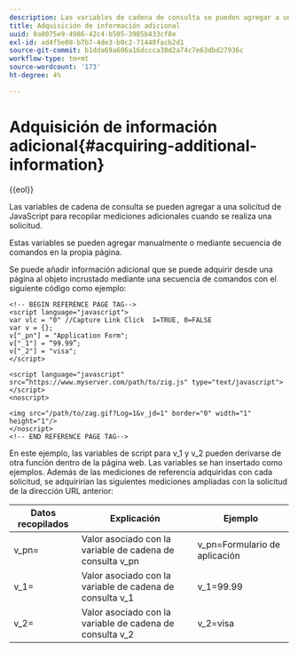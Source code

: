 ```yaml
---
description: Las variables de cadena de consulta se pueden agregar a una solicitud de JavaScript para recopilar mediciones adicionales cuando se realiza una solicitud.
title: Adquisición de información adicional
uuid: 0a8075e9-4986-42c4-b505-3985b433cf8e
exl-id: ad4f5e08-b7b7-4de3-b0c2-71440facb2d1
source-git-commit: b1dda69a606a16dccca30d2a74c7e63dbd27936c
workflow-type: tm+mt
source-wordcount: '173'
ht-degree: 4%

---
```


# Adquisición de información adicional{#acquiring-additional-information}

{{eol}}

Las variables de cadena de consulta se pueden agregar a una solicitud de JavaScript para recopilar mediciones adicionales cuando se realiza una solicitud.

Estas variables se pueden agregar manualmente o mediante secuencia de comandos en la propia página.

Se puede añadir información adicional que se puede adquirir desde una página al objeto incrustado mediante una secuencia de comandos con el siguiente código como ejemplo:

```
<!-- BEGIN REFERENCE PAGE TAG-->
<script language="javascript">
var vlc = "0" //Capture Link Click  1=TRUE, 0=FALSE
var v = {};
v["_pn"] = "Application Form";
v["_1"] = “99.99”;
v["_2"] = "visa";
</script>

<script language="javascript" src=”https://www.myserver.com/path/to/zig.js" type="text/javascript"></script>
<noscript>

<img src="/path/to/zag.gif?Log=1&v_jd=1" border="0" width="1" height="1"/>
</noscript>
<!-- END REFERENCE PAGE TAG-->
```

En este ejemplo, las variables de script para v_1 y v_2 pueden derivarse de otra función dentro de la página web. Las variables se han insertado como ejemplos. Además de las mediciones de referencia adquiridas con cada solicitud, se adquirirían las siguientes mediciones ampliadas con la solicitud de la dirección URL anterior:

| Datos recopilados | Explicación | Ejemplo |
|---|---|---|
| v_pn= | Valor asociado con la variable de cadena de consulta v_pn | v_pn=Formulario de aplicación |
| v_1= | Valor asociado con la variable de cadena de consulta v_1 | v_1=99.99 |
| v_2= | Valor asociado con la variable de cadena de consulta v_2 | v_2=visa |
